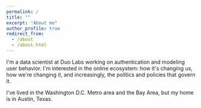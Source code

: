 ```yaml
---
permalink: /
title: ""
excerpt: "About me"
author_profile: true
redirect_from: 
  - /about
  - /about.html
---
```


I'm a data scientist at Duo Labs working on authentication and modeling user behavior. I'm interested in the online ecosystem: how it's changing us, how we're changing it, and increasingly, the politics and policies that govern it.

I've lived in the Washington D.C. Metro area and the Bay Area, but my home is in Austin, Texas.
